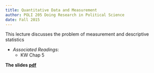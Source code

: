 ```yaml
---
title: Quantitative Data and Measurement
author: POLI 205 Doing Research in Political Science
date: Fall 2015
---
```


This lecture discusses the problem of measurement and descriptive statistics 

* _Associated Readings_:
    * KW Chap 5

__The slides [pdf]({{site.url}}/poli205/slides/05-measurePRINT.pdf)__
